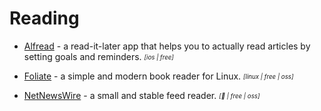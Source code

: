 # Reading

- [Alfread](https://alfreadapp.com/) - a read-it-later app that helps you to actually read articles by setting goals and reminders. <sub><sup>*[ios | free]*</sup></sub>

- [Foliate](https://github.com/johnfactotum/foliate) - a simple and modern book reader for Linux. <sub><sup>*[linux | free | oss]*</sup></sub>

- [NetNewsWire](https://netnewswire.com/) - a small and stable feed reader. <sub><sup>*[ | free | oss]*</sup></sub>